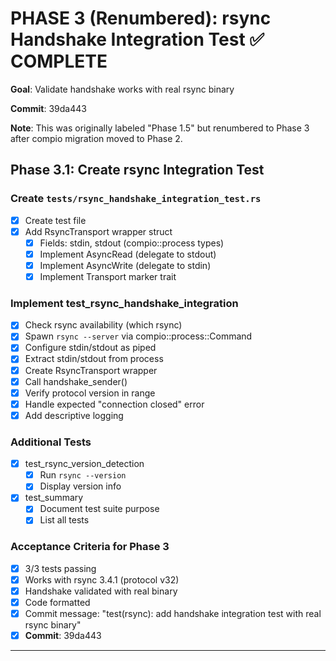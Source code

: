 # PHASE 3 (Renumbered): rsync Handshake Integration Test ✅ COMPLETE

**Goal**: Validate handshake works with real rsync binary

**Commit**: 39da443

**Note**: This was originally labeled "Phase 1.5" but renumbered to Phase 3 after compio migration moved to Phase 2.

## Phase 3.1: Create rsync Integration Test

### Create `tests/rsync_handshake_integration_test.rs`

- [x] Create test file
- [x] Add RsyncTransport wrapper struct
  - [x] Fields: stdin, stdout (compio::process types)
  - [x] Implement AsyncRead (delegate to stdout)
  - [x] Implement AsyncWrite (delegate to stdin)
  - [x] Implement Transport marker trait

### Implement test_rsync_handshake_integration

- [x] Check rsync availability (which rsync)
- [x] Spawn `rsync --server` via compio::process::Command
- [x] Configure stdin/stdout as piped
- [x] Extract stdin/stdout from process
- [x] Create RsyncTransport wrapper
- [x] Call handshake_sender()
- [x] Verify protocol version in range
- [x] Handle expected "connection closed" error
- [x] Add descriptive logging

### Additional Tests

- [x] test_rsync_version_detection
  - [x] Run `rsync --version`
  - [x] Display version info
- [x] test_summary
  - [x] Document test suite purpose
  - [x] List all tests

### Acceptance Criteria for Phase 3

- [x] 3/3 tests passing
- [x] Works with rsync 3.4.1 (protocol v32)
- [x] Handshake validated with real binary
- [x] Code formatted
- [x] Commit message: "test(rsync): add handshake integration test with real rsync binary"
- [x] **Commit**: 39da443

---

